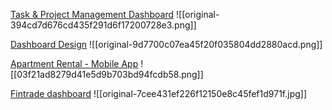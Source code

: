 [Task & Project Management Dashboard](https://dribbble.com/shots/23891520-Task-Project-Management-Dashboard)
![[original-394cd7d676cd435f291d6f17200728e3.png]]


[Dashboard Design](https://dribbble.com/shots/23995530-Dashboard-Design)
![[original-9d7700c07ea45f20f035804dd2880acd.png]]


[Apartment Rental - Mobile App](https://dribbble.com/shots/17934693-Apartment-Rental-Mobile-App)
![[03f21ad8279d41e5d9b703bd94fcdb58.png]]


[Fintrade dashboard](https://dribbble.com/shots/20742910-Fintrade-dashboard)
![[original-7cee431ef226f12150e8c45fef1d971f.jpg]]
